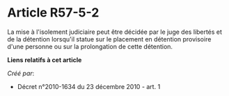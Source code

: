 # Article R57-5-2

La mise à l'isolement judiciaire peut être décidée par le juge des libertés et de la détention lorsqu'il statue sur le
placement en détention provisoire d'une personne ou sur la prolongation de cette détention.

**Liens relatifs à cet article**

_Créé par_:

  - Décret n°2010-1634 du 23 décembre 2010 - art. 1
